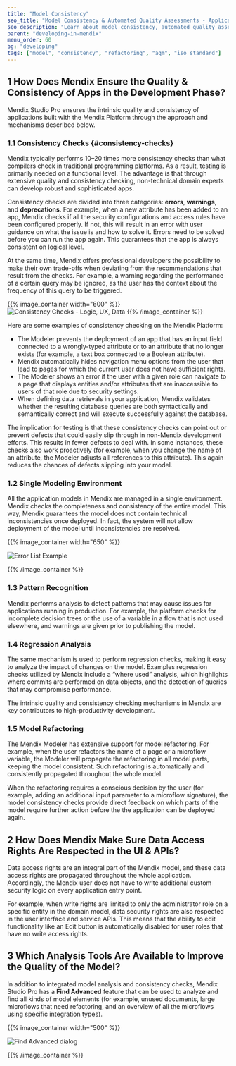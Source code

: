 ```yaml
---
title: "Model Consistency"
seo_title: "Model Consistency & Automated Quality Assessments - Application Development"
seo_description: "Learn about model consistency, automated quality assessments & how Mendix ensures data access rights are respected in the UI & APIs from the official guide."
parent: "developing-in-mendix"
menu_order: 60
bg: "developing"
tags: ["model", "consistency", "refactoring", "aqm", "iso standard"]
---
```


## 1 How Does Mendix Ensure the Quality & Consistency of Apps in the Development Phase?

Mendix Studio Pro ensures the intrinsic quality and consistency of applications built with the Mendix Platform through the approach and mechanisms described below.

### 1.1 Consistency Checks {#consistency-checks}

Mendix typically performs 10–20 times more consistency checks than what compilers check in traditional programming platforms. As a result, testing is primarily needed on a functional level. The advantage is that through extensive quality and consistency checking, non-technical domain experts can develop robust and sophisticated apps.

Consistency checks are divided into three categories: **errors**, **warnings**, and **deprecations**. For example, when a new attribute has been added to an app, Mendix checks if all the security configurations and access rules have been configured properly. If not, this will result in an error with user guidance on what the issue is and how to solve it. Errors need to be solved before you can run the app again. This guarantees that the app is always consistent on logical level.

At the same time, Mendix offers professional developers the possibility to make their own trade-offs when deviating from the recommendations that result from the checks. For example, a warning regarding the performance of a certain query may be ignored, as the user has the context about the frequency of this query to be triggered.

{{% image_container width="600" %}}
![Consistency Checks - Logic, UX, Data](attachments/consistency-checks.png)
{{% /image_container %}}

Here are some examples of consistency checking on the Mendix Platform:

* The Modeler prevents the deployment of an app that has an input field connected to a wrongly-typed attribute or to an attribute that no longer exists (for example, a text box connected to a Boolean attribute).
* Mendix automatically hides navigation menu options from the user that lead to pages for which the current user does not have sufficient rights.
* The Modeler shows an error if the user with a given role can navigate to a page that displays entities and/or attributes that are inaccessible to users of that role due to security settings.
* When defining data retrievals in your application, Mendix validates whether the resulting database queries are both syntactically and semantically correct and will execute successfully against the database.

The implication for testing is that these consistency checks can point out or prevent defects that could easily slip through in non-Mendix development efforts. This results in fewer defects to deal with. In some instances, these checks also work proactively (for example, when you change the name of an attribute, the Modeler adjusts all references to this attribute). This again reduces the chances of defects slipping into your model.

### 1.2 Single Modeling Environment

All the application models in Mendix are managed in a single environment. Mendix checks the completeness and consistency of the entire model. This way, Mendix guarantees the model does not contain technical inconsistencies once deployed. In fact, the system will not allow deployment of the model until inconsistencies are resolved.

{{% image_container width="650" %}}

![Error List Example](attachments/error-list.png)

{{% /image_container %}}

### 1.3 Pattern Recognition

Mendix performs analysis to detect patterns that may cause issues for applications running in production. For example, the platform checks for incomplete decision trees or the use of a variable in a flow that is not used elsewhere, and warnings are given prior to publishing the model.

### 1.4 Regression Analysis

The same mechanism is used to perform regression checks, making it easy to analyze the impact of changes on the model. Examples regression checks utilized by Mendix include a “where used” analysis, which highlights where commits are performed on data objects, and the detection of queries that may compromise performance.

The intrinsic quality and consistency checking mechanisms in Mendix are key contributors to high-productivity development.

### 1.5 Model Refactoring

The Mendix Modeler has extensive support for model refactoring. For example, when the user refactors the name of a page or a microflow variable, the Modeler will propagate the refactoring in all model parts, keeping the model consistent. Such refactoring is automatically and consistently propagated throughout the whole model.

When the refactoring requires a conscious decision by the user (for example, adding an additional input parameter to a microflow signature), the model consistency checks provide direct feedback on which parts of the model require further action before the the application can be deployed again.

## 2 How Does Mendix Make Sure Data Access Rights Are Respected in the UI & APIs?

Data access rights are an integral part of the Mendix model, and these data access rights are propagated throughout the whole application. Accordingly, the Mendix user does not have to write additional custom security logic on every application entry point.

For example, when write rights are limited to only the administrator role on a specific entity in the domain model, data security rights are also respected in the user interface and service APIs. This means that the ability to edit functionality like an Edit button is automatically disabled for user roles that have no write access rights.

## 3 Which Analysis Tools Are Available to Improve the Quality of the Model?

In addition to integrated model analysis and consistency checks, Mendix Studio Pro has a **Find Advanced** feature that can be used to analyze and find all kinds of model elements (for example, unused documents, large microflows that need refactoring, and an overview of all the microflows using specific integration types).

{{% image_container width="500" %}}

![Find Advanced dialog](attachments/find_advanced.png)

{{% /image_container %}}
